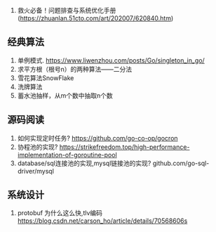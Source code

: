 
1. 救火必备！问题排查与系统优化手册(https://zhuanlan.51cto.com/art/202007/620840.htm)



## 经典算法
1. 单例模式. https://www.liwenzhou.com/posts/Go/singleton_in_go/
2. 求平方根（根号n）的两种算法——二分法
3. 雪花算法SnowFlake
4. 洗牌算法
5. 蓄水池抽样，从m个数中抽取n个数



## 源码阅读
1. 如何实现定时任务? https://github.com/go-co-op/gocron
2. 协程池的实现? https://strikefreedom.top/high-performance-implementation-of-goroutine-pool
3. database/sql连接池的实现,mysql链接池的实现? github.com/go-sql-driver/mysql



## 系统设计
1. protobuf 为什么这么快,tlv编码 https://blog.csdn.net/carson_ho/article/details/70568606s